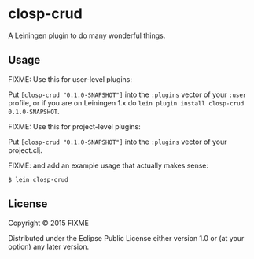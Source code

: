 # closp-crud

A Leiningen plugin to do many wonderful things.

## Usage

FIXME: Use this for user-level plugins:

Put `[closp-crud "0.1.0-SNAPSHOT"]` into the `:plugins` vector of your
`:user` profile, or if you are on Leiningen 1.x do `lein plugin install
closp-crud 0.1.0-SNAPSHOT`.

FIXME: Use this for project-level plugins:

Put `[closp-crud "0.1.0-SNAPSHOT"]` into the `:plugins` vector of your project.clj.

FIXME: and add an example usage that actually makes sense:

    $ lein closp-crud

## License

Copyright © 2015 FIXME

Distributed under the Eclipse Public License either version 1.0 or (at
your option) any later version.
